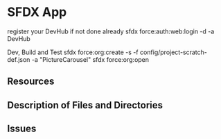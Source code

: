 # SFDX  App

register your DevHub if not done already
sfdx force:auth:web:login -d -a DevHub

Dev, Build and Test
sfdx force:org:create -s -f config/project-scratch-def.json -a "PictureCarousel"
sfdx force:org:open


## Resources


## Description of Files and Directories


## Issues


